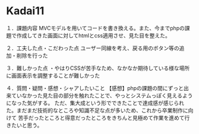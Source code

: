 # Kadai11
１．課題内容 
MVCモデルを用いてコードを書き換える。また、今までphpの課題で作成してきた画面に対してhtmlとcss適用させ、見た目を整えた。

２．工夫した点・こだわった点
ユーザー同線を考え、戻る用のボタン等の追加・削除を行った

３．難しかった点
・やはりCSSが苦手なため、なかなか期待している様な場所に画面表示を調整することが難しかった

４．質問・疑問・感想・シャアしたいこと 
【感想】phpの課題の間にずっと出来ていなかった見た目の部分を触れたことで、やっとシステムっぽく見えるようになった気がする。
ただ、集大成という形でできたことで達成感が感じられた。まだまだ技術的なところや知識不足な点が多いため、これから卒業制作に向けて
苦手だったところと得意だったところをきちんと見極めて作業を進めて行きたいと思う。
